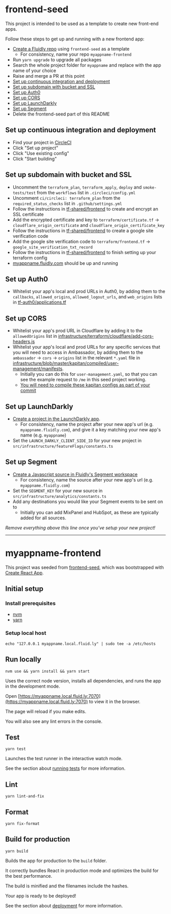 # frontend-seed

This project is intended to be used as a template to create new front-end apps.

Follow these steps to get up and running with a new frontend app:

- [Create a Fluidly repo](https://github.com/organizations/fluidly/repositories/new) using `frontend-seed` as a template
  - For consistency, name your repo `myappname-frontend`
- Run `yarn upgrade` to upgrade all packages
- Search the whole project folder for `myappname` and replace with the app name of your choice
- Raise and merge a PR at this point
- [Set up continuous integration and deployment](#set-up-continuous-integration-and-deployment)
- [Set up subdomain with bucket and SSL](#set-up-subdomain-with-bucket-and-ssl)
- [Set up Auth0](#set-up-auth0)
- [Set up CORS](#set-up-cors)
- [Set up LaunchDarkly](#set-up-launchdarkly)
- [Set up Segment](#set-up-segment)
- Delete the frontend-seed part of this README

## Set up continuous integration and deployment

- Find your project in [CircleCI](https://app.circleci.com/projects/project-dashboard/github/fluidly/)
- Click "Set up project"
- Click "Use existing config"
- Click "Start building"

## Set up subdomain with bucket and SSL

- Uncomment the `terraform_plan`, `terraform_apply`, `deploy` and `smoke-tests/test` from the `workflows` list in `.circleci/config.yml`
- Uncomment `ci/circleci: terraform_plan` from the `required_status_checks` list in `.github/settings.yml`
- Follow the instructions in [tf-shared/frontend](https://github.com/fluidly/tf-shared/tree/main/frontend#generate-cloudflare-certificates) to create and encrypt an SSL certificate
- Add the encrypted certificate and key to `terraform/certificate.tf` -> `cloudflare_origin_certificate` and `cloudflare_origin_certificate_key`
- Follow the instructions in [tf-shared/frontend](https://github.com/fluidly/tf-shared/tree/main/frontend#start-the-process-of-verifying-your-subdomain-with-google) to create a google site verification code
- Add the google site verification code to `terraform/frontend.tf` -> `google_site_verification_txt_record`
- Follow the instructions in [tf-shared/frontend](https://github.com/fluidly/tf-shared/tree/main/frontend#initialise-the-shared-frontend-terraform-module) to finish setting up your terraform config
- [myappname.fluidly.com](https://myappname.fluidly.com) should be up and running

## Set up Auth0

- Whitelist your app's local and prod URLs in Auth0, by adding them to the `callbacks`, `allowed_origins`, `allowed_logout_urls`, and `web_origins` lists in [tf-auth0/applications.tf](https://github.com/fluidly/tf-auth0/blob/master/applications.tf)

## Set up CORS

- Whitelist your app's prod URL in Cloudflare by adding it to the `allowedOrigins` list in [infrastructure/terraform/cloudflare/add-cors-headers.js](https://github.com/fluidly/infrastructure/blob/master/terraform/cloudflare/add-cors-headers.js)
- Whitelist your app's local and prod URLs for any specific services that you will need to access in Ambassador, by adding them to the `ambassador` -> `cors` -> `origins` list in the relevant `*.yaml` file in [infrastructure/blob/master/kapitan/compiled/user-management/manifests](https://github.com/fluidly/infrastructure/blob/master/kapitan/inventory/targets/user-management.yml).
  - Initially you can do this for `user-management.yaml`, so that you can see the example request to `/me` in this seed project working.
  - [You will need to compile these kapitan configs as part of your commit](https://github.com/fluidly/infrastructure/tree/master/kapitan#compile)

## Set up LaunchDarkly

- [Create a project in the LaunchDarkly app](https://app.launchdarkly.com/settings/projects/new).
  - For consistency, name the project after your new app's url (e.g. `myappname.fluidly.com`), and give it a key matching your new app's name (e.g. `myappname`)
- Set the `LAUNCH_DARKLY_CLIENT_SIDE_ID` for your new project in `src/infrastructure/featureFlags/constants.ts`

## Set up Segment

- [Create a Javascript source in Fluidly's Segment workspace](https://app.segment.com/fluidly/sources/setup/javascript)
  - For consistency, name the source after your new app's url (e.g. `myappname.fluidly.com`)
- Set the `SEGMENT_KEY` for your new source in `src/infrastructure/analytics/constants.ts`
- Add any destinations you would like your Segment events to be sent on to
  - Initially you can add MixPanel and HubSpot, as these are typically added for all sources.

_Remove everything above this line once you've setup your new project!_

---

# myappname-frontend

This project was seeded from [frontend-seed](https://github.com/fluidly/frontend-seed), which was bootstrapped with [Create React App](https://github.com/facebook/create-react-app).

## Initial setup

### Install prerequisites

- [nvm](https://github.com/nvm-sh/nvm)
- [yarn](https://yarnpkg.com/)

### Setup local host

`echo "127.0.0.1 myappname.local.fluid.ly" | sudo tee -a /etc/hosts`

## Run locally

`nvm use && yarn install && yarn start`

Uses the correct node version, installs all dependencies, and runs the app in the development mode.

Open [https://myappname.local.fluid.ly:7070](https://myappname.local.fluid.ly:7070) to view it in the browser.

The page will reload if you make edits.

You will also see any lint errors in the console.

## Test

`yarn test`

Launches the test runner in the interactive watch mode.

See the section about [running tests](https://facebook.github.io/create-react-app/docs/running-tests) for more information.

## Lint

`yarn lint-and-fix`

## Format

`yarn fix-format`

## Build for production

`yarn build`

Builds the app for production to the `build` folder.

It correctly bundles React in production mode and optimizes the build for the best performance.

The build is minified and the filenames include the hashes.

Your app is ready to be deployed!

See the section about [deployment](https://facebook.github.io/create-react-app/docs/deployment) for more information.
